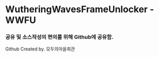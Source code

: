 # WutheringWavesFrameUnlocker - WWFU


### 공유 및 소스작성의 편의를 위해 Github에 공유함.
Github Created by. 모두의마을회관
